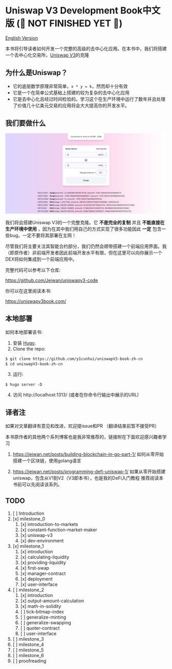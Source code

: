 # Uniswap V3 Development Book中文版 (🚧 NOT FINISHED YET 🚧)
[English Version](https://github.com/Jeiwan/uniswapv3-book)

本书将引导读者如何开发一个完整的高级的去中心化应用。在本书中，我们将搭建一个去中心化交易所，[Uniswap V3](https://uniswap.org/)的克隆



## 为什么是Uniswap？
- 它的底层数学原理非常简单，`x * y = k`，然而却十分有效
- 它是一个在简单公式基础上搭建的较为复杂的去中心化应用
- 它是去中心化且经过时间检验的。学习这个在生产环境中运行了数年并且处理了价值几十亿美元交易的应用将会大大提高你的开发水平。


## 我们要做什么

![Front-end application screenshot](/screenshot.png)

我们将会搭建Uniswap V3的一个完整克隆。它 **不是完全的复制** 并且 **不能直接在生产环境中使用** ，因为在其中我们用自己的方式实现了很多功能因此 **一定** 包含一些bug。一定不要将其部署在主网！

尽管我们将主要关注其智能合约部分，我们仍然会顺带搭建一个前端应用界面。我（即原作者）非前端开发者因此前端开发水平有限，但在这里可以向你展示一个DEX将如何集成到一个前端应用中。



完整代码可以参考以下仓库:

https://github.com/Jeiwan/uniswapv3-code

你可以在这里阅读本书:

https://uniswapv3book.com/



## 本地部署

如何本地部署该书:
1. 安装 [Hugo](https://gohugo.io/).
2. Clone the repo:
  ```shell
  $ git clone https://github.com/y1cunhui/uniswapV3-book-zh-cn
  $ cd uniswapV3-book-zh-cn
  ```
3. 运行:
  ```shell
  $ hugo server -D
  ```
4. 访问 http://localhost:1313/ (或者在你命令行输出中展示的URL)

## 译者注
如果对文章翻译有意见和改进，欢迎提issue和PR
（翻译结束前暂不接受PR）

本书原作者的其他两个系列博客也是我非常推荐的，链接附在下面欢迎感兴趣者学习

1. https://jeiwan.net/posts/building-blockchain-in-go-part-1/
如何从零开始搭建一个区块链，使用golang语言

2. https://jeiwan.net/posts/programming-defi-uniswap-1/
如果从零开始搭建uniswap，包含从V1到V2（V3即本书），也是我的DeFi入门教程
推荐阅读本书前可以先阅读该系列。

## TODO

1. [ ] Introduction
2. [x] milestone_0
   1. [x] introduction-to-markets
   2. [x] constant-function-market-maker
   3. [x] uniswap-v3
   4. [x] dev-environment
3. [x] milestone_1
   1. [x] introduction
   2. [x] calculating-liquidity
   3. [x] providing-liquidity
   4. [x] first-swap
   5. [x] manager-contract
   6. [x] deployment
   7. [x] user-interface 
4. [ ] milestone_2
   1. [x] introduction
   2. [x] output-amount-calculation
   3. [x] math-in-solidity
   4. [ ] tick-bitmap-index
   5. [ ] generalize-minting
   6. [ ] generalize-swapping
   7. [ ] quoter-contract
   8. [ ] user-interface
5. [ ] milestone_3
6. [ ] milestone_4
7. [ ] milestone_5
8. [ ] milestone_6
9.  [ ] proofreading
